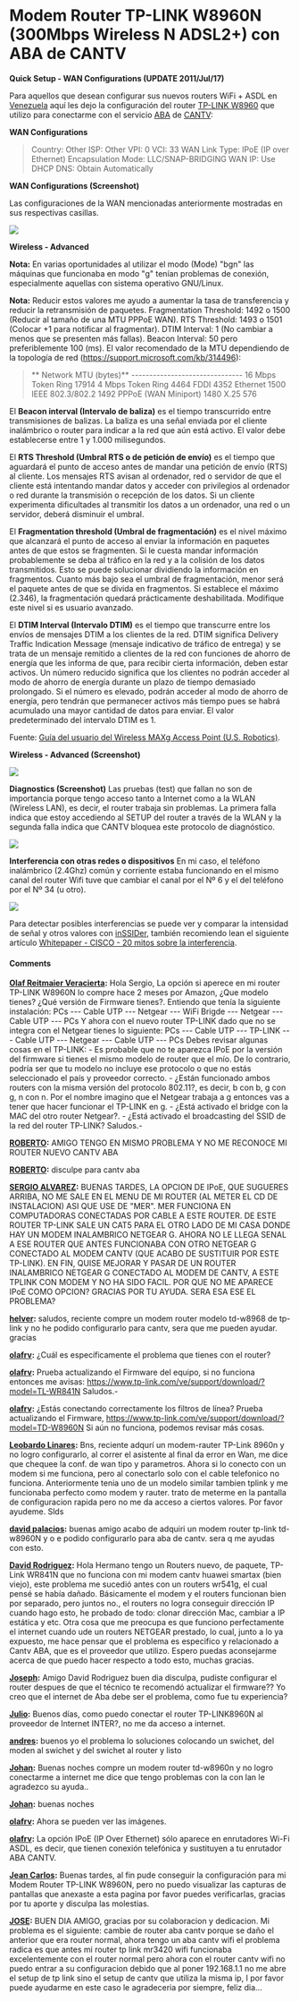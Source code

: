 # Modem Router TP-LINK W8960N (300Mbps Wireless N ADSL2+) con ABA de CANTV

**Quick Setup - WAN Configurations (UPDATE 2011/Jul/17)**

Para aquellos que desean configurar sus nuevos routers WiFi + ASDL en [Venezuela](https://maps.google.com/maps?hl=es-419&q=google+maps+venezuela&ie=UTF8&hq=&hnear=Venezuela&gl=ve&z=5) aquí les dejo la configuración del router [ TP-LINK W8960](https://www.tp-link.com/products/productDetails.asp?class=&pmodel=TD-W8960N) que utilizo para conectarme con el servicio [ABA](https://www.cantv.com.ve/seccion.asp?pid=1&sid=1377&id=1&und=1&cat=item_ig&item=item_2&item_name=Planes%20y%20Precios) de [CANTV](https://www.cantv.com.ve):

**WAN Configurations**

> Country: Other ISP: Other VPI: 0 VCI: 33 WAN Link Type: IPoE (IP over Ethernet) Encapsulation Mode: LLC/SNAP-BRIDGING WAN IP: Use DHCP DNS: Obtain Automatically

**WAN Configurations (Screenshot)**

Las configuraciones de la WAN mencionadas anteriormente mostradas en sus respectivas casillas. 

![](media/ABA-Cantv-TP-Link-W8960N.png) 

**Wireless - Advanced** 

**Nota:** En varias oportunidades al utilizar el modo (Mode) "bgn" las máquinas que funcionaba en modo "g" tenían problemas de conexión, especialmente aquellas con sistema operativo GNU/Linux.

**Nota:** Reducir estos valores me ayudo a aumentar la tasa de transferencia y reducir la retransmisión de paquetes. Fragmentation Threshold: 1492 o 1500 (Reducir al tamaño de una MTU PPPoE WAN). RTS Threshold: 1493 o 1501 (Colocar +1 para notificar al fragmentar). DTIM Interval: 1 (No cambiar a menos que se presenten más fallas). Beacon Interval: 50 pero preferiblemente 100 (ms). El valor recomendado de la MTU dependiendo de la topología de red (https://support.microsoft.com/kb/314496): 

> ** Network MTU (bytes)** \------------------------------- 16 Mbps Token Ring 17914 4 Mbps Token Ring 4464 FDDI 4352 Ethernet 1500 IEEE 802.3/802.2 1492 PPPoE (WAN Miniport) 1480 X.25 576

El **Beacon interval (Intervalo de baliza)** es el tiempo transcurrido entre transmisiones de balizas. La baliza es una señal enviada por el cliente inalámbrico o router para indicar a la red que aún está activo. El valor debe establecerse entre 1 y 1.000 milisegundos.

El **RTS Threshold (Umbral RTS o de petición de envío)** es el tiempo que aguardará el punto de acceso antes de mandar una petición de envío (RTS) al cliente. Los mensajes RTS avisan al ordenador, red o servidor de que el cliente está intentando mandar datos y acceder con privilegios al ordenador o red durante la transmisión o recepción de los datos. Si un cliente experimenta dificultades al transmitir los datos a un ordenador, una red o un servidor, deberá disminuir el umbral. 

El **Fragmentation threshold (Umbral de fragmentación)** es el nivel máximo que alcanzará el punto de acceso al enviar la información en paquetes antes de que estos se fragmenten. Si le cuesta mandar información probablemente se deba al tráfico en la red y a la colisión de los datos transmitidos. Esto se puede solucionar dividiendo la información en fragmentos. Cuanto más bajo sea el umbral de fragmentación, menor será el paquete antes de que se divida en fragmentos. Si establece el máximo (2.346), la fragmentación quedará prácticamente deshabilitada. Modifique este nivel si es usuario avanzado.

El **DTIM Interval (Intervalo DTIM)** es el tiempo que transcurre entre los envíos de mensajes DTIM a los clientes de la red. DTIM significa Delivery Traffic Indication Message (mensaje indicativo de tráfico de entrega) y se trata de un mensaje remitido a clientes de la red con funciones de ahorro de energía que les informa de que, para recibir cierta información, deben estar activos. Un número reducido significa que los clientes no podrán acceder al modo de ahorro de energía durante un plazo de tiempo demasiado prolongado. Si el número es elevado, podrán acceder al modo de ahorro de energía, pero tendrán que permanecer activos más tiempo pues se habrá acumulado una mayor cantidad de datos para enviar. El valor predeterminado del intervalo DTIM es 1.

Fuente: [Guía del usuario del Wireless MAXg Access Point (U.S. Robotics)](https://www.usr.com/support/5451/5451-es-ug/wireless.html).

**Wireless - Advanced (Screenshot)** 

![](media/Wireless-Advanced.png) 

**Diagnostics (Screenshot)** Las pruebas (test) que fallan no son de importancia porque tengo acceso tanto a Internet como a la WLAN (Wireless LAN), es decir, el router trabaja sin problemas. La primera falla indica que estoy accediendo al SETUP del router a través de la WLAN y la segunda falla indica que CANTV bloquea este protocolo de diagnóstico. 

![](media/TP-Link-W8960N-Test.png) 

**Interferencia con otras redes o dispositivos** En mi caso, el teléfono inalámbrico (2.4Ghz) común y corriente estaba funcionando en el mismo canal del router Wifi tuve que cambiar el canal por el Nº 6 y el del teléfono por el Nº 34 (u otro). 

![](media/inSSIDer.jpg)

 Para detectar posibles interferencias se puede ver y comparar la intensidad de señal y otros valores con [inSSIDer](https://www.metageek.net/products/inssider/), también recomiendo lean el siguiente artículo [Whitepaper - CISCO - 20 mitos sobre la interferencia](media/prod_white_paper0900aecd807395a9.pdf).

#### Comments

**[Olaf Reitmaier Veracierta](#4859 "2011-06-02 13:24:55"):** Hola Sergio, La opción si aperece en mi router TP-LINK W8960N lo compre hace 2 meses por Amazon, ¿Que modelo tienes? ¿Qué versión de Firmware tienes?. Entiendo que tenía la siguiente instalación: PCs --- Cable UTP --- Netgear --- WiFi Brigde --- Netgear --- Cable UTP --- PCs Y ahora con el nuevo router TP-LINK dado que no se integra con el Netgear tienes lo siguiente: PCs --- Cable UTP --- TP-LINK --- Cable UTP --- Netgear --- Cable UTP --- PCs Debes revisar algunas cosas en el TP-LINK: \- Es probable que no te aparezca IPoE por la versión del firmware si tienes el mismo modelo de router que el mío. De lo contrario, podría ser que tu modelo no incluye ese protocolo o que no estás seleccionado el país y proveedor correcto. \- ¿Están funcionado ambos routers con la misma versión del protocolo 802.11?, es decir, b con b, g con g, n con n. Por el nombre imagino que el Netgear trabaja a g entonces vas a tener que hacer funcionar el TP-LINK en g. \- ¿Está activado el bridge con la MAC del otro router Netgear?. \- ¿Está activado el broadcasting del SSID de la red del router TP-LINK? Saludos.-

**[ROBERTO](#4862 "2011-07-06 23:44:37"):** AMIGO TENGO EN MISMO PROBLEMA Y NO ME RECONOCE MI ROUTER NUEVO CANTV ABA

**[ROBERTO](#4863 "2011-07-06 23:45:15"):** disculpe para cantv aba

**[SERGIO ALVAREZ](#4741 "2011-05-25 14:54:50"):** BUENAS TARDES, LA OPCION DE IPoE, QUE SUGUERES ARRIBA, NO ME SALE EN EL MENU DE MI ROUTER (AL METER EL CD DE INSTALACION) ASI QUE USE DE "MER". MER FUNCIONA EN COMPUTADORAS CONECTADAS POR CABLE A ESTE ROUTER. DE ESTE ROUTER TP-LINK SALE UN CAT5 PARA EL OTRO LADO DE MI CASA DONDE HAY UN MODEM INALAMBRICO NETGEAR G. AHORA NO LE LLEGA SENAL A ESE ROUTER QUE ANTES FUNCIONABA CON OTRO NETGEAR G CONECTADO AL MODEM CANTV (QUE ACABO DE SUSTITUIR POR ESTE TP-LINK). EN FIN, QUISE MEJORAR Y PASAR DE UN ROUTER INALAMBRICO NETGEAR G CONECTADO AL MODEM DE CANTV, A ESTE TPLINK CON MODEM Y NO HA SIDO FACIL. POR QUE NO ME APARECE IPoE COMO OPCION? GRACIAS POR TU AYUDA. SERA ESA ESE EL PROBLEMA?

**[helver](#6613 "2013-09-06 07:13:12"):** saludos, reciente compre un modem router modelo td-w8968 de tp-link y no he podido configurarlo para cantv, sera que me pueden ayudar. gracias

**[olafrv](#6847 "2014-03-21 07:34:45"):** ¿Cuál es específicamente el problema que tienes con el router?

**[olafrv](#7162 "2014-05-02 12:02:18"):** Prueba actualizando el Firmware del equipo, si no funciona entonces me avisas: https://www.tp-link.com/ve/support/download/?model=TL-WR841N Saludos.-

**[olafrv](#7163 "2014-05-02 12:04:49"):** ¿Estás conectando correctamente los filtros de línea? Prueba actualizando el Firmware, https://www.tp-link.com/ve/support/download/?model=TD-W8960N Si aún no funciona, podemos revisar más cosas.

**[Leobardo Linares](#6998 "2014-04-04 22:26:19"):** Bns, reciente adqurí un modem-rauter TP-Link 8960n y no logro configurarlo, al correr el asistente al final da error en Wan, me dice que chequee la conf. de wan tipo y parametros. Ahora si lo conecto con un modem si me funciona, pero al conectarlo solo con el cable telefonico no funciona. Anteriormente tenia uno de un modelo similar tambien tplink y me funcionaba perfecto como modem y rauter. trato de meterme en la pantalla de configuracion rapida pero no me da acceso a ciertos valores. Por favor ayudeme. Slds

**[david palacios](#6775 "2014-03-17 20:35:04"):** buenas amigo acabo de adquiri un modem router tp-link td-w8960N y o e podido configurarlo para aba de cantv. sera q me ayudas con esto.

**[David Rodriguez](#7077 "2014-04-15 02:53:43"):** Hola Hermano tengo un Routers nuevo, de paquete, TP-Link WR841N que no funciona con mi modem cantv huawei smartax (bien viejo), este problema me sucedió antes con un routers wr541g, el cual pensé se había dañado. Básicamente el modem y el routers funcionan bien por separado, pero juntos no., el routers no logra conseguir dirección IP cuando hago esto, he probado de todo: clonar dirección Mac, cambiar a IP estática y etc. Otra cosa que me preocupa es que funciono perfectamente el internet cuando ude un routers NETGEAR prestado, lo cual, junto a lo ya expuesto, me hace pensar que el problema es especifico y relacionado a Cantv ABA, que es el proveedor que utilizo. Espero puedas aconsejarme acerca de que puedo hacer respecto a todo esto, muchas gracias.

**[Joseph](#17956 "2015-05-07 05:59:50"):** Amigo David Rodriguez buen dia disculpa, pudiste configurar el router despues de que el técnico te recomendó actualizar el firmware?? Yo creo que el internet de Aba debe ser el problema, como fue tu experiencia?

**[Julio](#15116 "2015-02-02 10:20:41"):** Buenos días, como puedo conectar el router TP-LINK8960N al proveedor de Internet INTER?, no me da acceso a internet.

**[andres](#15178 "2015-02-04 01:22:43"):** buenos yo el problema lo soluciones colocando un swichet, del moden al swichet y del swichet al router y listo

**[Johan](#8322 "2014-05-26 23:14:14"):** Buenas noches compre un modem router td-w8960n y no logro conectarme a internet me dice que tengo problemas con la con lan le agradezco su ayuda..

**[Johan](#8323 "2014-05-26 23:26:06"):** buenas noches

**[olafrv](#11157 "2014-10-18 20:45:54"):** Ahora se pueden ver las imágenes.

**[olafrv](#11158 "2014-10-18 20:50:34"):** La opción IPoE (IP Over Ethernet) sólo aparece en enrutadores Wi-Fi ASDL, es decir, que tienen conexión telefónica y sustituyen a tu enrutador ABA CANTV.

**[Jean Carlos](#9733 "2014-09-25 13:47:15"):** Buenas tardes, al fin pude conseguir la configuración para mi Modem Router TP-LINK W8960N, pero no puedo visualizar las capturas de pantallas que anexaste a esta pagina por favor puedes verificarlas, gracias por tu aporte y disculpa las molestias.

**[JOSE](#16338 "2015-03-20 10:12:06"):** BUEN DIA AMIGO, gracias por su colaboracion y dedicacion. Mi problema es el siguiente: cambie de router aba cantv porque se daño el anterior que era router normal, ahora tengo un aba cantv wifi el problema radica es que antes mi router tp link mr3420 wifi funcionaba excelentemente con el router normal pero ahora con el router cantv wifi no puedo entrar a su configuracion debido que al poner 192.168.1.1 no me abre el setup de tp link sino el setup de cantv que utiliza la misma ip, I por favor puede ayudarme en este caso le agradeceria por siempre, feliz dia...


